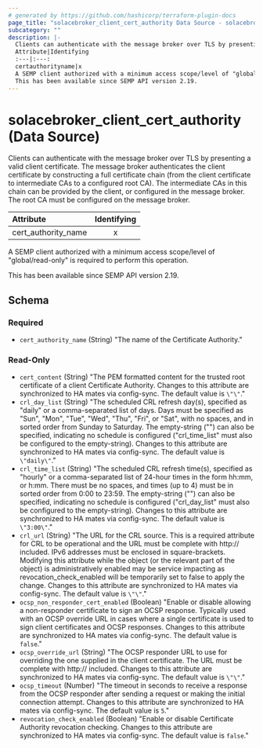```yaml
---
# generated by https://github.com/hashicorp/terraform-plugin-docs
page_title: "solacebroker_client_cert_authority Data Source - solacebroker"
subcategory: ""
description: |-
  Clients can authenticate with the message broker over TLS by presenting a valid client certificate. The message broker authenticates the client certificate by constructing a full certificate chain (from the client certificate to intermediate CAs to a configured root CA). The intermediate CAs in this chain can be provided by the client, or configured in the message broker. The root CA must be configured on the message broker.
  Attribute|Identifying
  :---|:---:
  certauthorityname|x
  A SEMP client authorized with a minimum access scope/level of "global/read-only" is required to perform this operation.
  This has been available since SEMP API version 2.19.
---
```


# solacebroker_client_cert_authority (Data Source)

Clients can authenticate with the message broker over TLS by presenting a valid client certificate. The message broker authenticates the client certificate by constructing a full certificate chain (from the client certificate to intermediate CAs to a configured root CA). The intermediate CAs in this chain can be provided by the client, or configured in the message broker. The root CA must be configured on the message broker.


Attribute|Identifying
:---|:---:
cert_authority_name|x



A SEMP client authorized with a minimum access scope/level of "global/read-only" is required to perform this operation.

This has been available since SEMP API version 2.19.



<!-- schema generated by tfplugindocs -->
## Schema

### Required

- `cert_authority_name` (String) "The name of the Certificate Authority."

### Read-Only

- `cert_content` (String) "The PEM formatted content for the trusted root certificate of a client Certificate Authority. Changes to this attribute are synchronized to HA mates via config-sync. The default value is `\"\"`."
- `crl_day_list` (String) "The scheduled CRL refresh day(s), specified as \"daily\" or a comma-separated list of days. Days must be specified as \"Sun\", \"Mon\", \"Tue\", \"Wed\", \"Thu\", \"Fri\", or \"Sat\", with no spaces, and in sorted order from Sunday to Saturday. The empty-string (\"\") can also be specified, indicating no schedule is configured (\"crl_time_list\" must also be configured to the empty-string). Changes to this attribute are synchronized to HA mates via config-sync. The default value is `\"daily\"`."
- `crl_time_list` (String) "The scheduled CRL refresh time(s), specified as \"hourly\" or a comma-separated list of 24-hour times in the form hh:mm, or h:mm. There must be no spaces, and times (up to 4) must be in sorted order from 0:00 to 23:59. The empty-string (\"\") can also be specified, indicating no schedule is configured (\"crl_day_list\" must also be configured to the empty-string). Changes to this attribute are synchronized to HA mates via config-sync. The default value is `\"3:00\"`."
- `crl_url` (String) "The URL for the CRL source. This is a required attribute for CRL to be operational and the URL must be complete with http:// included. IPv6 addresses must be enclosed in square-brackets. Modifying this attribute while the object (or the relevant part of the object) is administratively enabled may be service impacting as revocation_check_enabled will be temporarily set to false to apply the change. Changes to this attribute are synchronized to HA mates via config-sync. The default value is `\"\"`."
- `ocsp_non_responder_cert_enabled` (Boolean) "Enable or disable allowing a non-responder certificate to sign an OCSP response. Typically used with an OCSP override URL in cases where a single certificate is used to sign client certificates and OCSP responses. Changes to this attribute are synchronized to HA mates via config-sync. The default value is `false`."
- `ocsp_override_url` (String) "The OCSP responder URL to use for overriding the one supplied in the client certificate. The URL must be complete with http:// included. Changes to this attribute are synchronized to HA mates via config-sync. The default value is `\"\"`."
- `ocsp_timeout` (Number) "The timeout in seconds to receive a response from the OCSP responder after sending a request or making the initial connection attempt. Changes to this attribute are synchronized to HA mates via config-sync. The default value is `5`."
- `revocation_check_enabled` (Boolean) "Enable or disable Certificate Authority revocation checking. Changes to this attribute are synchronized to HA mates via config-sync. The default value is `false`."
